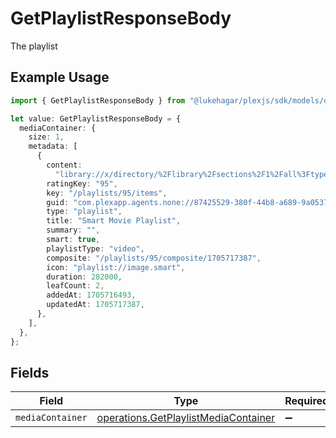 # GetPlaylistResponseBody

The playlist

## Example Usage

```typescript
import { GetPlaylistResponseBody } from "@lukehagar/plexjs/sdk/models/operations";

let value: GetPlaylistResponseBody = {
  mediaContainer: {
    size: 1,
    metadata: [
      {
        content:
          "library://x/directory/%2Flibrary%2Fsections%2F1%2Fall%3Ftype%3D1%26push%3D1%26title%3D2%26or%3D1%26title%3DSerenity%26pop%3D1",
        ratingKey: "95",
        key: "/playlists/95/items",
        guid: "com.plexapp.agents.none://87425529-380f-44b8-a689-9a0537e7ec91",
        type: "playlist",
        title: "Smart Movie Playlist",
        summary: "",
        smart: true,
        playlistType: "video",
        composite: "/playlists/95/composite/1705717387",
        icon: "playlist://image.smart",
        duration: 282000,
        leafCount: 2,
        addedAt: 1705716493,
        updatedAt: 1705717387,
      },
    ],
  },
};
```

## Fields

| Field                                                                                               | Type                                                                                                | Required                                                                                            | Description                                                                                         |
| --------------------------------------------------------------------------------------------------- | --------------------------------------------------------------------------------------------------- | --------------------------------------------------------------------------------------------------- | --------------------------------------------------------------------------------------------------- |
| `mediaContainer`                                                                                    | [operations.GetPlaylistMediaContainer](../../../sdk/models/operations/getplaylistmediacontainer.md) | :heavy_minus_sign:                                                                                  | N/A                                                                                                 |